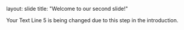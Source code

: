 layout: slide
title: "Welcome to our second slide!"

Your Text
Line 5 is being changed due to this step in the introduction. 
